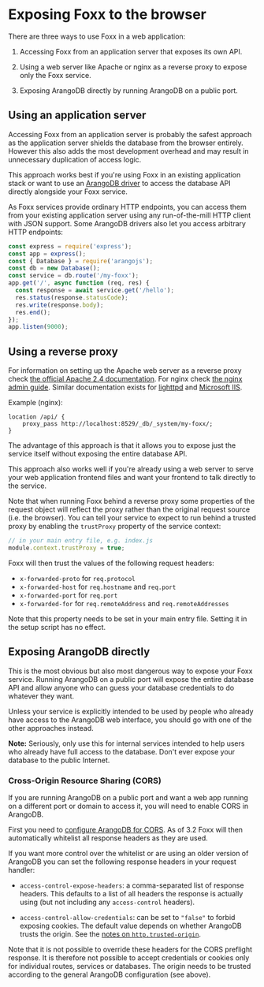 Exposing Foxx to the browser
============================

There are three ways to use Foxx in a web application:

1. Accessing Foxx from an application server that exposes its own API.

2. Using a web server like Apache or nginx as a reverse proxy to expose only the Foxx service.

3. Exposing ArangoDB directly by running ArangoDB on a public port.

Using an application server
---------------------------

Accessing Foxx from an application server is probably the safest approach as the application server shields the database from the browser entirely. However this also adds the most development overhead and may result in unnecessary duplication of access logic.

This approach works best if you're using Foxx in an existing application stack or want to use an [ArangoDB driver](https://www.arangodb.com/arangodb-drivers/) to access the database API directly alongside your Foxx service.

As Foxx services provide ordinary HTTP endpoints, you can access them from your existing application server using any run-of-the-mill HTTP client with JSON support. Some ArangoDB drivers also let you access arbitrary HTTP endpoints:

```js
const express = require('express');
const app = express();
const { Database } = require('arangojs');
const db = new Database();
const service = db.route('/my-foxx');
app.get('/', async function (req, res) {
  const response = await service.get('/hello');
  res.status(response.statusCode);
  res.write(response.body);
  res.end();
});
app.listen(9000);
```

Using a reverse proxy
---------------------

For information on setting up the Apache web server as a reverse proxy check [the official Apache 2.4 documentation](https://httpd.apache.org/docs/2.4/howto/reverse_proxy.html). For nginx check [the nginx admin guide](https://docs.nginx.com/nginx/admin-guide/web-server/reverse-proxy/). Similar documentation exists for [lighttpd](https://redmine.lighttpd.net/projects/1/wiki/Docs_ModProxy) and [Microsoft IIS](https://blogs.msdn.microsoft.com/friis/2016/08/25/setup-iis-with-url-rewrite-as-a-reverse-proxy-for-real-world-apps/).

Example (nginx):

```nginx
location /api/ {
    proxy_pass http://localhost:8529/_db/_system/my-foxx/;
}
```

The advantage of this approach is that it allows you to expose just the service itself without exposing the entire database API.

This approach also works well if you're already using a web server to serve your web application frontend files and want your frontend to talk directly to the service.

Note that when running Foxx behind a reverse proxy some properties of the request object will reflect the proxy rather than the original request source (i.e. the browser). You can tell your service to expect to run behind a trusted proxy by enabling the `trustProxy` property of the service context:

```js
// in your main entry file, e.g. index.js
module.context.trustProxy = true;
```

Foxx will then trust the values of the following request headers:

* `x-forwarded-proto` for `req.protocol`
* `x-forwarded-host` for `req.hostname` and `req.port`
* `x-forwarded-port` for `req.port`
* `x-forwarded-for` for `req.remoteAddress` and `req.remoteAddresses`

Note that this property needs to be set in your main entry file. Setting it in the setup script has no effect.

Exposing ArangoDB directly
--------------------------

This is the most obvious but also most dangerous way to expose your Foxx service. Running ArangoDB on a public port will expose the entire database API and allow anyone who can guess your database credentials to do whatever they want.

Unless your service is explicitly intended to be used by people who already have access to the ArangoDB web interface, you should go with one of the other approaches instead.

**Note:** Seriously, only use this for internal services intended to help users who already have full access to the database. Don't ever expose your database to the public Internet.

### Cross-Origin Resource Sharing (CORS)

If you are running ArangoDB on a public port and want a web app running on a different port or domain to access it, you will need to enable CORS in ArangoDB.

First you need to [configure ArangoDB for CORS](../../../HTTP/General/index.html#cross-origin-resource-sharing-cors-requests). As of 3.2 Foxx will then automatically whitelist all response headers as they are used.

If you want more control over the whitelist or are using an older version of ArangoDB you can set the following response headers in your request handler:

* `access-control-expose-headers`: a comma-separated list of response headers. This defaults to a list of all headers the response is actually using (but not including any `access-control` headers).

* `access-control-allow-credentials`: can be set to `"false"` to forbid exposing cookies. The default value depends on whether ArangoDB trusts the origin. See the [notes on `http.trusted-origin`](../../../HTTP/General/index.html#cookies-and-authentication).

Note that it is not possible to override these headers for the CORS preflight response. It is therefore not possible to accept credentials or cookies only for individual routes, services or databases. The origin needs to be trusted according to the general ArangoDB configuration (see above).
